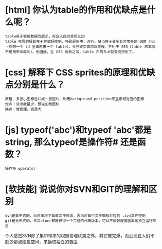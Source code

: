 # [html] 你认为table的作用和优缺点是什么呢？    
    table用于表格数据的展示，符合人民的直观认知
    table 布局的好处在于样式好控制，特别是居中、对齐。缺点在于会多处非常多的 DOM 节点（想想一个 td 里面再来一个 table），会导致页面加载变慢、不利于 SEO（table 原本就不是用来布局的）。也因此，在 CSS 成熟之后，table 布局马上就变成历史了。
# [css] 解释下 CSS sprites的原理和优缺点分别是什么？
    原理：多张小图标合并成一张图片，利用background-position来显示相对应的图标
    优点：请求数量少，预先加载图标
    缺点：难管理，资源大
# [js] typeof('abc')和typeof 'abc'都是string, 那么typeof是操作符# 还是函数？
    操作符 operator
# [软技能] 说说你对SVN和GIT的理解和区别
    svn是集中式的，允许单次下载单文件修改，因为对每个文件都有对应的 .svn文件控制
    git是分布式的，每次clone都是获得一个完整的代码版本，可以不依赖服务器本地独立运行项目
个人感觉SVN除了集中带来的权限管理优势之外，其它被完爆，而且现在人们不缺少那点硬盘空间，来换取独立的自由